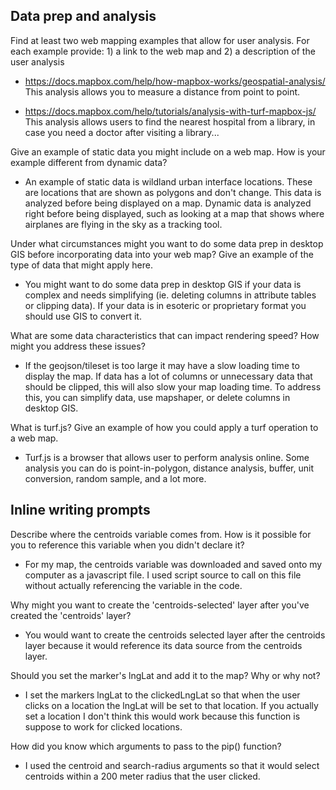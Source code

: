 ## Data prep and analysis

Find at least two web mapping examples that allow for user analysis. For each example provide: 1) a link to the web map and 2) a description of the user analysis
  * https://docs.mapbox.com/help/how-mapbox-works/geospatial-analysis/
  This analysis allows you to measure a distance from point to point. 
  
  * https://docs.mapbox.com/help/tutorials/analysis-with-turf-mapbox-js/
  This analysis allows users to find the nearest hospital from a library, in case you need a doctor after visiting a library... 
  
Give an example of static data you might include on a web map. How is your example different from dynamic data?
 * An example of static data is wildland urban interface locations. These are locations that are shown as polygons and don't change. This data is analyzed before being displayed on a map. Dynamic data is analyzed right before being displayed, such as looking at a map that shows where airplanes are flying in the sky as a tracking tool. 
 
Under what circumstances might you want to do some data prep in desktop GIS before incorporating data into your web map? Give an example of the type of data that might apply here.
 * You might want to do some data prep in desktop GIS if your data is complex and needs simplifying (ie. deleting columns in attribute tables or clipping data). If your data is in esoteric or proprietary format you should use GIS to convert it. 

What are some data characteristics that can impact rendering speed? How might you address these issues?
 * If the geojson/tileset is too large it may have a slow loading time to display the map. If data has a lot of columns or unnecessary data that should be clipped, this will also slow your map loading time. To address this, you can simplify data, use mapshaper, or delete columns in desktop GIS. 

What is turf.js? Give an example of how you could apply a turf operation to a web map.
 * Turf.js is a browser that allows user to perform analysis online. Some analysis you can do is point-in-polygon, distance analysis, buffer, unit conversion, random sample, and a lot more. 

## Inline writing prompts

Describe where the centroids variable comes from. How is it possible for you to reference this variable when you didn't declare it?
 * For my map, the centroids variable was downloaded and saved onto my computer as a javascript file. I used script source to call on this file without actually referencing the variable in the code. 
 
Why might you want to create the 'centroids-selected' layer after you've created the 'centroids' layer?
 * You would want to create the centroids selected layer after the centroids layer because it would reference its data source from the centroids layer. 
 
Should you set the marker's lngLat and add it to the map? Why or why not?
 * I set the markers lngLat to the clickedLngLat so that when the user clicks on a location the lngLat will be set to that location. If you actually set a location I don't think this would work because this function is suppose to work for clicked locations. 
 
How did you know which arguments to pass to the pip() function?
 * I used the centroid and search-radius arguments so that it would select centroids within a 200 meter radius that the user clicked. 
 

